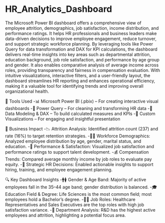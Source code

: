 # HR_Analytics_Dashboard
The Microsoft Power BI dashboard offers a comprehensive view of employee attrition, demographics, job satisfaction, income distribution, and performance ratings. It helps HR professionals and business leaders make data-driven decisions to improve employee engagement, reduce turnover, and support strategic workforce planning. By leveraging tools like Power Query for data transformation and DAX for KPI calculations, the dashboard delivers real-time insights into key areas such as departmental attrition, education background, job role satisfaction, and performance by age group and gender. It also enables comparative analysis of average income across roles, providing transparency and fairness in compensation evaluation. With intuitive visualizations, interactive filters, and a user-friendly layout, the dashboard streamlines HR reporting and enhances operational efficiency, making it a valuable tool for identifying trends and improving overall organizational health.


🔧 Tools Used
-📊 Microsoft Power BI (.pbix) – For creating interactive visual dashboards
-🧹 Power Query – For cleaning and transforming HR data
-🧮 Data Modeling & DAX – To build calculated measures and KPIs
-🎨 Custom Visualizations – For engaging and insightful presentation


💼 Business Impact
-📉 Attrition Analysis: Identified attrition count (237) and rate (16%) to target retention strategies.
-👩‍💼 Workforce Demographics: Analyzed employee distribution by age, gender, marital status, and education.
-📌 Performance & Satisfaction: Visualized job satisfaction and performance ratings to support talent development.
-💰 Compensation Trends: Compared average monthly income by job roles to evaluate pay equity.
-🧠 Strategic HR Decisions: Enabled actionable insights to support hiring, training, and employee engagement planning.


🔍 Key Dashboard Insights
-🚹🚺 Gender & Age Band: Majority of active employees fall in the 35–44 age band; gender distribution is balanced.
-🎓 Education Field & Degree: Life Sciences is the most common field; most employees hold a Bachelor’s degree.
-🧑‍💻 Job Roles: Healthcare Representatives and Sales Executives are the top roles with high job satisfaction variance.
-💼 Department Analysis: R&D has the highest active employees and attrition, highlighting a potential focus area.
